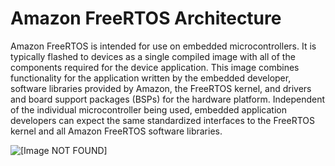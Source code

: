 # Amazon FreeRTOS Architecture<a name="freertos-architecture"></a>

Amazon FreeRTOS is intended for use on embedded microcontrollers\. It is typically flashed to devices as a single compiled image with all of the components required for the device application\. This image combines functionality for the application written by the embedded developer, software libraries provided by Amazon, the FreeRTOS kernel, and drivers and board support packages \(BSPs\) for the hardware platform\. Independent of the individual microcontroller being used, embedded application developers can expect the same standardized interfaces to the FreeRTOS kernel and all Amazon FreeRTOS software libraries\.

![\[Image NOT FOUND\]](http://docs.aws.amazon.com/freertos/latest/userguide/images/afrchitecture.png)